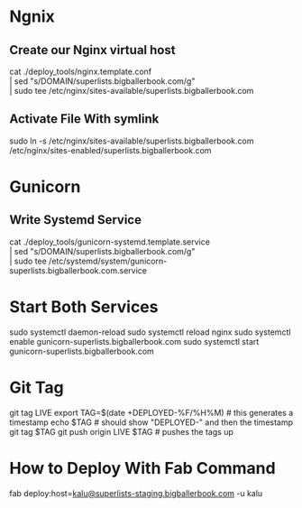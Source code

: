 # Ngnix

## Create our Nginx virtual host

cat ./deploy_tools/nginx.template.conf \
    | sed "s/DOMAIN/superlists.bigballerbook.com/g" \
    | sudo tee /etc/nginx/sites-available/superlists.bigballerbook.com

## Activate File With symlink

sudo ln -s /etc/nginx/sites-available/superlists.bigballerbook.com \
    /etc/nginx/sites-enabled/superlists.bigballerbook.com

# Gunicorn

## Write Systemd Service

cat ./deploy_tools/gunicorn-systemd.template.service \
    | sed "s/DOMAIN/superlists.bigballerbook.com/g" \
    | sudo tee /etc/systemd/system/gunicorn-superlists.bigballerbook.com.service

# Start Both Services

sudo systemctl daemon-reload
sudo systemctl reload nginx
sudo systemctl enable gunicorn-superlists.bigballerbook.com
sudo systemctl start gunicorn-superlists.bigballerbook.com

# Git Tag

git tag LIVE
export TAG=$(date +DEPLOYED-%F/%H%M)  # this generates a timestamp
echo $TAG # should show "DEPLOYED-" and then the timestamp
git tag $TAG
git push origin LIVE $TAG # pushes the tags up

# How to Deploy With Fab Command

fab deploy:host=kalu@superlists-staging.bigballerbook.com -u kalu